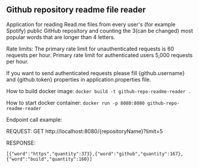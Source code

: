 ## Github repository readme file reader
Application for reading Read.me files from every user's (for example Spotify) public GitHub repository 
and counting the 3(can be changed) most popular words that are longer than 4 letters.

Rate limits:
The primary rate limit for unauthenticated requests is 60 requests per hour.
Primary rate limit for authenticated users 5,000 requests per hour.

If you want to send authenticated requests please fill {github.username} and {github.token} properties in application.properties file.

How to build docker image:
`docker build -t github-repo-readme-reader .`

How to start docker container:
`docker run -p 8080:8080 github-repo-readme-reader`

Endpoint call example:

REQUEST: GET http://localhost:8080/{repositoryName}?limit=5

RESPONSE:

`[{"word":"https","quantity":373},{"word":"github","quantity":167},{"word":"build","quantity":160}]`








